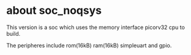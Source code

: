 # about soc_noqsys

This version is a soc which uses the memory interface picorv32 cpu to build.

The peripheres include rom(16kB) ram(16kB) simpleuart and gpio.

